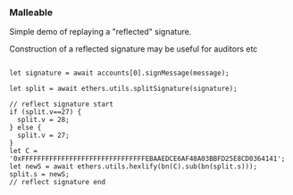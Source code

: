 ### Malleable

Simple demo of replaying a "reflected" signature.

Construction of a reflected signature may be useful for auditors etc

```

let signature = await accounts[0].signMessage(message);

let split = await ethers.utils.splitSignature(signature);

// reflect signature start
if (split.v==27) {
  split.v = 28;
} else {
  split.v = 27;
}
let C = '0xFFFFFFFFFFFFFFFFFFFFFFFFFFFFFFFEBAAEDCE6AF48A03BBFD25E8CD0364141';
let newS = await ethers.utils.hexlify(bn(C).sub(bn(split.s)));
split.s = newS;
// reflect signature end
```
